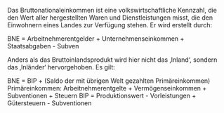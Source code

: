 Das Bruttonationaleinkommen ist eine volkswirtschaftliche Kennzahl, die den Wert aller hergestellten Waren und Dienstleistungen misst, die den Einwohnern eines Landes zur Verfügung stehen. Er wird erstellt durch:

BNE = Arbeitnehmerentgelder + Unternehmenseinkommen + Staatsabgaben - Subven

Anders als das Bruttoinlandsprodukt wird hier nicht das ‚Inland‘, sondern das ‚Inländer‘ hervorgehoben. Es gilt:

BNE = BIP + (Saldo der mit übrigen Welt gezahlten Primäreinkommen)
	Primäreinkommen: Arbeitnehmerentgelte + Vermögenseinkommen + Subventionen + Steuern
	BIP = Produktionswert - Vorleistungen + Gütersteuern - Subventionen


